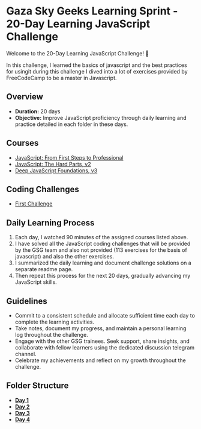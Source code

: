 # Gaza Sky Geeks Learning Sprint - 20-Day Learning JavaScript Challenge

Welcome to the 20-Day Learning JavaScript Challenge! 🚀

In this challenge, I learned the basics of javascript and the best
practices for usingit during this challenge I dived into a lot of
exercises provided by FreeCodeCamp to be a master in Javascript.

## Overview

- **Duration:** 20 days
- **Objective:** Improve JavaScript proficiency through daily learning and practice detailed in each
  folder in these days.

## Courses

- [JavaScript: From First Steps to Professional](https://frontendmasters.com/courses/javascript-first-steps/)
- [JavaScript: The Hard Parts, v2](https://frontendmasters.com/courses/javascript-hard-parts-v2/)
- [Deep JavaScript Foundations, v3](https://frontendmasters.com/courses/deep-javascript-v3/)

## Coding Challenges

- [First Challenge](https://www.freecodecamp.org/learn/javascript-algorithms-and-data-structures/basic-algorithm-scripting/convert-celsius-to-fahrenheit)

## Daily Learning Process

1. Each day, I watched 90 minutes of the assigned courses listed above.
2. I have solved all the JavaScript coding challenges that will be provided by the GSG team and also not provided (113 exercises for the basis of javascript) and also the other exercises.
3. I summarized the daily learning and document challenge solutions on a separate readme page.
4. Then repeat this process for the next 20 days, gradually advancing my JavaScript skills.

## Guidelines

- Commit to a consistent schedule and allocate sufficient time each day to complete the learning activities.
- Take notes, document my progress, and maintain a personal learning log throughout the challenge.
- Engage with the other GSG trainees. Seek support, share insights, and collaborate with fellow learners using the dedicated discussion telegram channel.
- Celebrate my achievements and reflect on my growth throughout the challenge.

## Folder Structure

- [**Day 1**](https://github.com/Shadi-Almohtaseb/Mastering-JavaScript-in-20-Days/tree/main/day1)
- [**Day 2**](https://github.com/Shadi-Almohtaseb/Mastering-JavaScript-in-20-Days/tree/main/day2)
- [**Day 3**](https://github.com/Shadi-Almohtaseb/Mastering-JavaScript-in-20-Days/tree/main/day3)
- [**Day 4**](https://github.com/Shadi-Almohtaseb/Mastering-JavaScript-in-20-Days/tree/main/day4)
